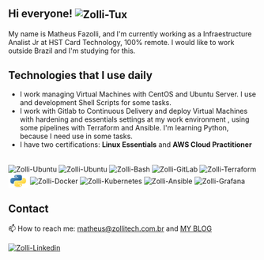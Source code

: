 ## Hi everyone! <img align="center" alt="Zolli-Tux" height="30" width="40" src="https://cdn.jsdelivr.net/gh/devicons/devicon/icons/linux/linux-original.svg" />
My name is Matheus Fazolli, and I'm currently working as a Infraestructure Analist Jr at HST Card Technology, 100% remote. I would like to work outside Brazil and I'm studying for this. 

## Technologies that I use daily
- I work managing Virtual Machines with CentOS and Ubuntu Server. I use and development Shell Scripts for some tasks.
- I work with Gitlab to Continuous Delivery and deploy Virtual Machines with hardening and essentials settings at my work environment , using some pipelines with Terraform and Ansible. I'm learning Python, because I need use in some tasks.
- I have two certifications: **Linux Essentials** and **AWS Cloud Practitioner**

<div style="display: inline_block"><br>
  <img align="center" alt="Zolli-Ubuntu" height="30" width="40" src="https://cdn.jsdelivr.net/gh/devicons/devicon/icons/ubuntu/ubuntu-plain.svg" />
  <img align="center" alt="Zolli-Ubuntu" height="30" width="40" src="https://cdn.jsdelivr.net/gh/devicons/devicon/icons/centos/centos-original.svg" />
  <img align="center" alt="Zolli-Bash" height="30" width="40" src="https://cdn.jsdelivr.net/gh/devicons/devicon/icons/bash/bash-original.svg">
  <img align="center" alt="Zolli-GitLab" height="30" width="40" src="https://cdn.jsdelivr.net/gh/devicons/devicon/icons/gitlab/gitlab-original.svg">
  <img align="center" alt="Zolli-Terraform" height="30" width="40" src="https://cdn.jsdelivr.net/gh/devicons/devicon/icons/terraform/terraform-original-wordmark.svg">
  <img align="center" alt="Zolli-Python" height="30" width="40" src="https://raw.githubusercontent.com/devicons/devicon/master/icons/python/python-original.svg">
  <img align="center" alt="Zolli-Docker" height="30" width="40" src="https://cdn.jsdelivr.net/gh/devicons/devicon/icons/docker/docker-original.svg">
  <img align="center" alt="Zolli-Kubernetes" height="30" width="40" src="https://cdn.jsdelivr.net/gh/devicons/devicon/icons/kubernetes/kubernetes-plain.svg">
  <img align="center" alt="Zolli-Ansible" height="30" width="40" src="https://cdn.jsdelivr.net/gh/devicons/devicon/icons/ansible/ansible-original.svg">
  <img align="center" alt="Zolli-Grafana" height="30" width="40" src="https://cdn.jsdelivr.net/gh/devicons/devicon/icons/grafana/grafana-original.svg">
</div>


## Contact
📫 How to reach me: matheus@zollitech.com.br and <a href = "https://zollitech.com.br/blog"> MY BLOG</a>

<div> 
  <a href="https://www.linkedin.com/in/matheus-fazolli" target="_blank"><img align="center" alt="Zolli-Linkedin" height="30" width="40" src="https://cdn.jsdelivr.net/gh/devicons/devicon/icons/linkedin/linkedin-original.svg" /></a>
  
</div>
